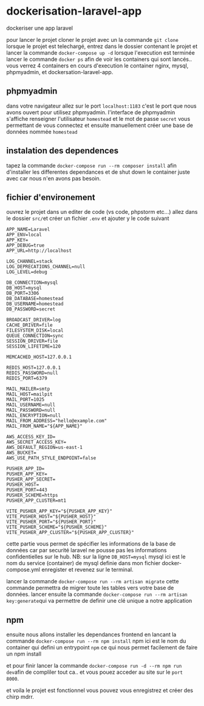 # dockerisation-laravel-app
dockeriser une app laravel 

pour lancer le projet cloner le projet avec un la commande `git clone`
lorsque le projet est telechargé, entrez dans le dossier contenant le projet et lancer la commande `docker-compose up -d`
lorsque l'execution est terminée lancer le commande `docker ps` afin de voir les containers qui sont lancés.. vous verrez 4 containers en cours d'execution
le container nginx, mysql, phpmyadmin, et dockersation-laravel-app.

## phpmyadmin
dans votre navigateur allez sur le port `localhost:1183` c'est le port que nous avons ouvert pour utilisez phpmyadmin. 
l'interface de phpmyadmin s'affiche renseigner l'utilisateur `homestead` et le mot de passe `secret`
vous permettant de vous connectez et ensuite manuellement créer une base de données nommée `homestead`

## instalation des dependences
tapez la commande `docker-compose run --rm composer install` afin d'installer les  differentes dependances et de shut down le container juste avec car nous
n'en avons pas besoin.

## fichier d'environement

ouvrez le projet dans un editer de code (vs code, phpstorm etc...) allez dans le dossier `src/`et créer un fichier `.env` et ajouter y le code suivant 

``` 
APP_NAME=Laravel
APP_ENV=local
APP_KEY=
APP_DEBUG=true
APP_URL=http://localhost

LOG_CHANNEL=stack
LOG_DEPRECATIONS_CHANNEL=null
LOG_LEVEL=debug

DB_CONNECTION=mysql
DB_HOST=mysql
DB_PORT=3306
DB_DATABASE=homestead
DB_USERNAME=homestead
DB_PASSWORD=secret

BROADCAST_DRIVER=log
CACHE_DRIVER=file
FILESYSTEM_DISK=local
QUEUE_CONNECTION=sync
SESSION_DRIVER=file
SESSION_LIFETIME=120

MEMCACHED_HOST=127.0.0.1

REDIS_HOST=127.0.0.1
REDIS_PASSWORD=null
REDIS_PORT=6379

MAIL_MAILER=smtp
MAIL_HOST=mailpit
MAIL_PORT=1025
MAIL_USERNAME=null
MAIL_PASSWORD=null
MAIL_ENCRYPTION=null
MAIL_FROM_ADDRESS="hello@example.com"
MAIL_FROM_NAME="${APP_NAME}"

AWS_ACCESS_KEY_ID=
AWS_SECRET_ACCESS_KEY=
AWS_DEFAULT_REGION=us-east-1
AWS_BUCKET=
AWS_USE_PATH_STYLE_ENDPOINT=false

PUSHER_APP_ID=
PUSHER_APP_KEY=
PUSHER_APP_SECRET=
PUSHER_HOST=
PUSHER_PORT=443
PUSHER_SCHEME=https
PUSHER_APP_CLUSTER=mt1

VITE_PUSHER_APP_KEY="${PUSHER_APP_KEY}"
VITE_PUSHER_HOST="${PUSHER_HOST}"
VITE_PUSHER_PORT="${PUSHER_PORT}"
VITE_PUSHER_SCHEME="${PUSHER_SCHEME}"
VITE_PUSHER_APP_CLUSTER="${PUSHER_APP_CLUSTER}"

```
cette partie vous permet de spécifier les informations de la base de données car par securité laravel ne pousse pas les informations confidentielles
sur le hub.
NB: sur la ligne `DB_HOST=mysql` mysql ici est le nom du service (container) de mysql definie dans mon fichier docker-compose.yml enregister et revenez sur le terminal.

lancer la commande `docker-compose run --rm artisan migrate` cette commande permettra de migrer toute les tables vers votre base de données. 
lancer ensuite la commande `docker-compose run --rm artisan key:generate`qui va permettre de definir une clé unique a notre application 

## npm 
ensuite nous allons installer les dependances frontend en lancant la commande `docker-compose run --rm npm install` npm ici est le nom du container qui
defini un entrypoint `npm` ce qui nous permet facilement de faire un npm install

et pour finir lancer la commande `docker-compose run -d --rm npm run dev`afin de compliler tout ca.. et vous pouez acceder au site sur le `port 8000`.

et voila le projet est fonctionnel vous pouvez vous enregistrez et créer des chirp mdrr.

